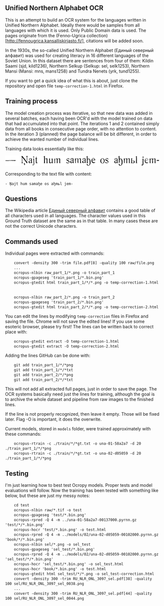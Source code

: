 ## Unified Northern Alphabet OCR

This is an attempt to build an OCR system for the languages written in Unified Northern Alphabet. Ideally there would be samples from all languages with which it is used. Only Public Domain data is used. The pages originate from the (Fenno-Ugrica collection)[http://fennougrica.kansalliskirjasto.fi/], citations will be added soon.

In the 1930s, the so-called Unified Northern Alphabet (Единый северный алфавит) was used for creating literacy in 16 different languages of the Soviet Union. In this dataset there are sentences from four of them: Kildin Saami (sjd, kild1236), Northern Selkup (Selkup: sel, selk1253), Northern Mansi (Mansi: mns, mans1258) and Tundra Nenets (yrk, tund1255). 

If you want to get a quick idea of what this is about, just clone the repository and open file `temp-correction-1.html` in Firefox.

## Training process

The model creation process was iterative, so that new data was added in several batches, each having been OCR'd with the model trained on data that had accumulated into that point. The iterations 1 and 2 contained simply data from all books in consecutive page order, with no attention to content. In the iteration 3 (planned) the page balance will be bit different, in order to achieve the wanted number of individual lines.

Training data looks essentially like this:

![](/train_part_2/0004/010001.bin.png )

Corresponding to the text file with content:

`- Ņajt hum samaꜧe os aꜧmьl jem-`

## Questions

The Wikipedia article [Единый северный алфавит](https://ru.wikipedia.org/wiki/%D0%95%D0%B4%D0%B8%D0%BD%D1%8B%D0%B9_%D1%81%D0%B5%D0%B2%D0%B5%D1%80%D0%BD%D1%8B%D0%B9_%D0%B0%D0%BB%D1%84%D0%B0%D0%B2%D0%B8%D1%82) contains a good table of all characters used in all languages. The character values used in this Ground Truth dataset are the same as in that table. In many cases these are not the correct Unicode characters.

## Commands used

Individual pages were extracted with commands:

```
    convert -density 300 -trim file.pdf[8] -quality 100 raw/file.png
    ...
    ocropus-nlbin raw_part_1/*.png -o train_part_1
    ocropus-gpageseg 'train_part_1/*.bin.png'
    ocropus-gtedit html train_part_1/*/*.png -o temp-correction-1.html


    ocropus-nlbin raw_part_2/*.png -o train_part_2
    ocropus-gpageseg 'train_part_2/*.bin.png'
    ocropus-gtedit html train_part_2/*/*.png -o temp-correction-2.html
```

You can edit the lines by modifying `temp-correction` files in Firefox and saving the file. Chrome will not save the edited lines! If you use some esoteric browser, please try first! The lines can be written back to correct place with:

```
    ocropus-gtedit extract -O temp-correction-1.html
    ocropus-gtedit extract -O temp-correction-2.html
```

Adding the lines GitHub can be done with:

```
    git add train_part_1/*/*png
    git add train_part_1/*/*txt
    git add train_part_2/*/*png
    git add train_part_2/*/*txt
```

This will not add all extracted full pages, just in order to save the page. The OCR systems basically need just the lines for training, although the goal is to archive the whole dataset and pipeline from raw images to the finished lines.

If the line is not properly recognized, then leave it empty. Those will be fixed later. Flag -O is important, it does the overwrite.

Current models, stored in `models` folder, were trained approximately with these commands:

```
    ocropus-rtrain -c ./train/*/*gt.txt -o una-01-58a2a7 -d 20 ./train_part_1/*/*png
    ocropus-rtrain -c ./train/*/*gt.txt -o una-02-d05059 -d 20 ./train_part_1/*/*png
``` 

## Testing

I'm just learning how to best test Ocropy models. Proper tests and model evaluations will follow. Now the training has been tested with something like below, but these are just my messy notes:

```
    cd test
    ocropus-nlbin raw/*.tif -o test
    ocropus-gpageseg 'test/*.bin.png'
    ocropus-rpred -Q 4 -m ../una-01-58a2a7-00137000.pyrnn.gz 'test/*/*.bin.png'
    ocropus-hocr 'test/*.bin.png' -o test.html
    ocropus-rpred -Q 4 -m ../models/02/una-02-d05059-00102000.pyrnn.gz 'book/*/*.bin.png'
    ocropus-nlbin sel/*.png -o sel_test
    ocropus-gpageseg 'sel_test/*.bin.png'
    ocropus-rpred -Q 4 -m ../models/02/una-02-d05059-00102000.pyrnn.gz 'sel_test/*/*.bin.png'
    ocropus-hocr 'sel_test/*.bin.png' -o sel_test.html
    ocropus-hocr 'book/*.bin.png' -o test.html
    ocropus-gtedit html sel_test/*/*.png -o sel_test-correction.html
    convert -density 300 -trim RU_NLR_ONL_3097_sel.pdf[38] -quality 100 sel/RU_NLR_ONL_3097_sel_0038.png
    ...
    convert -density 300 -trim RU_NLR_ONL_3097_sel.pdf[44] -quality 100 sel/RU_NLR_ONL_3097_sel_0044.png
```
